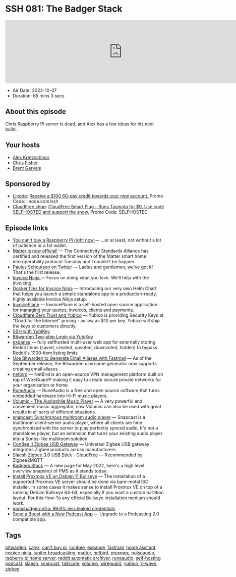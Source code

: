 # SSH 081: The Badger Stack

<iframe src="https://player.fireside.fm/v2/dUlrHQih+2ErsnTrm?theme=dark" width="740" height="200" frameborder="0" scrolling="no"></iframe>

* Air Date: 2022-10-07
* Duration: 65 mins 3 secs

## About this episode

Chris Raspberry Pi server is dead, and Alex has a few ideas for his next build.

## Your hosts
* [Alex Kretzschmar](https://selfhosted.show/hosts/alexktz)
* [Chris Fisher](https://selfhosted.show/hosts/chrislas)
* [Brent Gervais](https://selfhosted.show/guests/brentgervais)

## Sponsored by

  * [Linode](https://linode.com/ssh): [Receive a $100 60-day credit towards your new account. ](https://linode.com/ssh) Promo Code: linode.com/ssh
  * [CloudFree.shop](https://cloudfree.shop/): [CloudFree Smart Plug – Runs Tasmota for $9. Use code SELFHOSTED and support the show.](https://cloudfree.shop/) Promo Code: SELFHOSTED



## Episode links

  * [You can't buy a Raspberry Pi right now ](https://www.jeffgeerling.com/blog/2022/you-cant-buy-raspberry-pi-right-now "You can't buy a Raspberry Pi right now ") — ...or at least, not without a lot of patience or a fat wallet.
  * [Matter is now official!](https://staceyoniot.com/matter-is-now-official/ "Matter is now official!") — The Connectivity Standards Alliance has certified and released the first version of the Matter smart home interoperability protocol Tuesday and I couldn’t be happier.
  * [Paulus Schoutsen on Twitter](https://twitter.com/balloob/status/1576421490106384385 "Paulus Schoutsen on Twitter") — Ladies and gentlemen, we've got it! That's the first release.
  * [Invoice Ninja ](https://invoiceninja.com/ "Invoice Ninja ") — Focus on doing what you love. We’ll help with the invoicing.
  * [Docker files for Invoice Ninja](https://github.com/invoiceninja/dockerfiles "Docker files for Invoice Ninja") — Introducing our very own Helm Chart that helps you launch a simple standalone app to a production-ready, highly available Invoice Ninja setup. 
  * [InvoicePlane](https://www.invoiceplane.com/ "InvoicePlane") — InvoicePlane is a self-hosted open source application for managing your quotes, invoices, clients and payments.
  * [Cloudflare Zero Trust and Yubico](https://blog.cloudflare.com/making-phishing-defense-seamless-cloudflare-yubico/ "Cloudflare Zero Trust and Yubico") — Yubico is providing Security Keys at “Good for the Internet” pricing - as low as $10 per key. Yubico will ship the keys to customers directly.
  * [SSH with YubiKey](https://developers.yubico.com/SSH/ "SSH with YubiKey")
  * [Bitwarden Two-step Login via YubiKey](https://bitwarden.com/help/setup-two-step-login-yubikey/ "Bitwarden Two-step Login via YubiKey")
  * [expanse](https://github.com/jc9108/expanse "expanse") — fully selfhosted multi-user web app for externally storing Reddit items (saved, created, upvoted, downvoted, hidden) to bypass Reddit's 1000-item listing limits
  * [Use Bitwarden to Generate Email Aliases with Fastmail](https://bitwarden.com/blog/use-bitwarden-to-generate-email-aliases-with-fastmail/ "Use Bitwarden to Generate Email Aliases with Fastmail") — As of the September release, the Bitwarden username generator now supports creating email aliases
  * [netbird](https://github.com/netbirdio/netbird "netbird") — NetBird is an open-source VPN management platform built on top of WireGuard® making it easy to create secure private networks for your organization or home.
  * [RuneAudio](https://www.runeaudio.com/ "RuneAudio") — RuneAudio is a free and open source software that turns embedded hardware into Hi-Fi music players.
  * [Volumio - The Audiophile Music Player](https://volumio.com/en/ "Volumio - The Audiophile Music Player") — A very powerful and convenient music aggregator, now Volumio can also be used with great results in all sorts of different situations.
  * [snapcast: Synchronous multiroom audio player](https://github.com/badaix/snapcast "snapcast: Synchronous multiroom audio player") — Snapcast is a multiroom client-server audio player, where all clients are time synchronized with the server to play perfectly synced audio. It's not a standalone player, but an extension that turns your existing audio player into a Sonos-like multiroom solution.
  * [ConBee II Zigbee USB Gateway](https://www.amazon.com/gp/product/B07PZ7ZHG5 "ConBee II Zigbee USB Gateway") — Universal Zigbee USB gateway integrates Zigbee products across manufacturers
  * [Slaesh Zigbee 3.0 USB Stick - CloudFree](https://cloudfree.shop/product/slaesh-zigbee-stick/ "Slaesh Zigbee 3.0 USB Stick - CloudFree") — Recommended by Zigbee2MQTT
  * [Badgers Stack](https://perfectmediaserver.com/01-overview/high-level/ "Badgers Stack") — A new page for May 2022, here's a high level overview snapshot of PMS as it stands today.
  * [Install Proxmox VE on Debian 11 Bullseye](https://pve.proxmox.com/wiki/Install_Proxmox_VE_on_Debian_11_Bullseye "Install Proxmox VE on Debian 11 Bullseye") — The installation of a supported Proxmox VE server should be done via bare-metal ISO installer. In some cases it makes sense to install Proxmox VE on top of a running Debian Bullseye 64-bit, especially if you want a custom partition layout. For this How-To any official Bullseye installation medium should work.
  * [ironicbadger/infra: 99.9% less leaked credentials](https://github.com/ironicbadger/infra "ironicbadger/infra: 99.9% less leaked credentials")
  * [Send a Boost with a New Podcast App](https://podcastindex.org/apps?appTypes=app&elements=Value "Send a Boost with a New Podcast App") — Upgrade to a Podcasting 2.0 compatible app.



## Tags

[bitwarden](https://selfhosted.show/tags/bitwarden), [calyx](https://selfhosted.show/tags/calyx), [can't buy pi](https://selfhosted.show/tags/can't%20buy%20pi), [conbee](https://selfhosted.show/tags/conbee), [expanse](https://selfhosted.show/tags/expanse), [fastmail](https://selfhosted.show/tags/fastmail), [home assitant](https://selfhosted.show/tags/home%20assitant), [invoice ninja](https://selfhosted.show/tags/invoice%20ninja), [jupiter broadcasting](https://selfhosted.show/tags/jupiter%20broadcasting), [matter](https://selfhosted.show/tags/matter), [netbird](https://selfhosted.show/tags/netbird), [proxmox](https://selfhosted.show/tags/proxmox), [pulseaudio](https://selfhosted.show/tags/pulseaudio), [rapberry pi home server](https://selfhosted.show/tags/rapberry%20pi%20home%20server), [reddit automatic archiver](https://selfhosted.show/tags/reddit%20automatic%20archiver), [runeaudio](https://selfhosted.show/tags/runeaudio), [self-hosting podcast](https://selfhosted.show/tags/self-hosting%20podcast), [slaesh](https://selfhosted.show/tags/slaesh), [snapcast](https://selfhosted.show/tags/snapcast), [tailscale](https://selfhosted.show/tags/tailscale), [volumio](https://selfhosted.show/tags/volumio), [wireguard](https://selfhosted.show/tags/wireguard), [yubico](https://selfhosted.show/tags/yubico), [z-wave](https://selfhosted.show/tags/z-wave), [zigbee](https://selfhosted.show/tags/zigbee)
